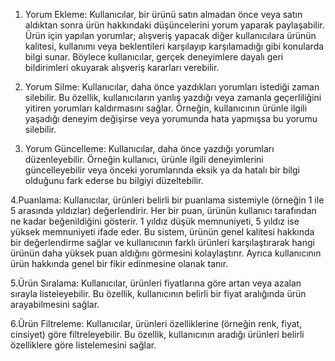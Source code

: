 1. Yorum Ekleme: Kullanıcılar, bir ürünü satın almadan önce veya satın aldıktan sonra ürün hakkındaki düşüncelerini yorum yaparak paylaşabilir. Ürün için yapılan yorumlar; alışveriş yapacak diğer kullanıcılara ürünün kalitesi, kullanımı veya beklentileri karşılayıp karşılamadığı gibi konularda bilgi sunar. Böylece kullanıcılar, gerçek deneyimlere dayalı geri bildirimleri okuyarak alışveriş kararları verebilir.

2. Yorum Silme: Kullanıcılar, daha önce yazdıkları yorumları istediği zaman silebilir. Bu özellik, kullanıcıların yanlış yazdığı veya zamanla geçerliliğini yitiren yorumları kaldırmasını sağlar. Örneğin, kullanıcının ürünle ilgili yaşadığı deneyim değişirse veya yorumunda hata yapmışsa bu yorumu silebilir.

3. Yorum Güncelleme: Kullanıcılar, daha önce yazdığı yorumları düzenleyebilir. Örneğin kullanıcı, ürünle ilgili deneyimlerini güncelleyebilir veya önceki yorumlarında eksik ya da hatalı bir bilgi olduğunu fark ederse bu bilgiyi düzeltebilir.

4.Puanlama: Kullanıcılar, ürünleri belirli bir puanlama sistemiyle (örneğin 1 ile 5 arasında yıldızlar) değerlendirir. Her bir puan, ürünün kullanıcı tarafından ne kadar beğenildiğini gösterir. 1 yıldız düşük memnuniyeti, 5 yıldız ise yüksek memnuniyeti ifade eder. Bu sistem, ürünün genel kalitesi hakkında bir değerlendirme sağlar ve kullanıcının farklı ürünleri karşılaştırarak hangi ürünün daha yüksek puan aldığını görmesini kolaylaştırır. Ayrıca kullanıcının ürün hakkında genel bir fikir edinmesine olanak tanır.

5.Ürün Sıralama: Kullanıcılar, ürünleri fiyatlarına göre artan veya azalan sırayla listeleyebilir. Bu özellik, kullanıcının belirli bir fiyat aralığında ürün arayabilmesini sağlar.

6.Ürün Filtreleme: Kullanıcılar, ürünleri özelliklerine (örneğin renk, fiyat, cinsiyet) göre filtreleyebilir. Bu özellik, kullanıcının aradığı ürünleri belirli özelliklere göre listelemesini sağlar.
